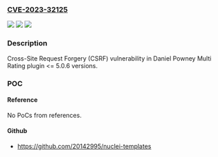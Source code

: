 ### [CVE-2023-32125](https://cve.mitre.org/cgi-bin/cvename.cgi?name=CVE-2023-32125)
![](https://img.shields.io/static/v1?label=Product&message=Multi%20Rating&color=blue)
![](https://img.shields.io/static/v1?label=Version&message=n%2Fa%3C%3D%205.0.6%20&color=brighgreen)
![](https://img.shields.io/static/v1?label=Vulnerability&message=CWE-352%20Cross-Site%20Request%20Forgery%20(CSRF)&color=brighgreen)

### Description

Cross-Site Request Forgery (CSRF) vulnerability in Daniel Powney Multi Rating plugin <= 5.0.6 versions.

### POC

#### Reference
No PoCs from references.

#### Github
- https://github.com/20142995/nuclei-templates

